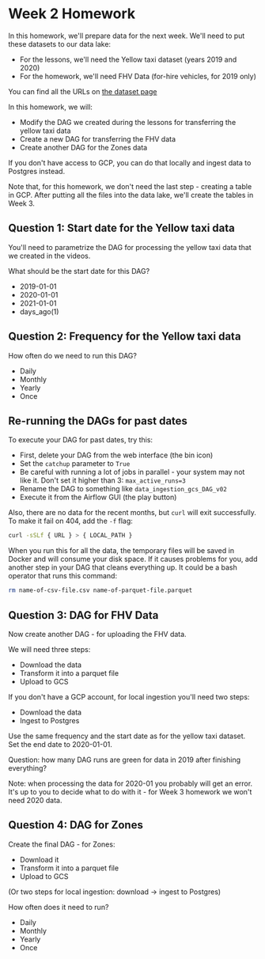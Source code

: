 # Week 2 Homework

In this homework, we'll prepare data for the next week. We'll need
to put these datasets to our data lake:

* For the lessons, we'll need the Yellow taxi dataset (years 2019 and 2020)
* For the homework, we'll need FHV Data (for-hire vehicles, for 2019 only)

You can find all the URLs on [the dataset page](https://www1.nyc.gov/site/tlc/about/tlc-trip-record-data.page)

In this homework, we will:

* Modify the DAG we created during the lessons for transferring the yellow taxi data
* Create a new DAG for transferring the FHV data
* Create another DAG for the Zones data

If you don't have access to GCP, you can do that locally and ingest data to Postgres instead.

Note that, for this homework, we don't need the last step - creating a table in GCP. After putting all the files into the data lake, we'll create the tables in Week 3.

## Question 1: Start date for the Yellow taxi data

You'll need to parametrize the DAG for processing the yellow taxi data that we created in the videos.

What should be the start date for this DAG?

* 2019-01-01
* 2020-01-01
* 2021-01-01
* days_ago(1)

## Question 2: Frequency for the Yellow taxi data

How often do we need to run this DAG?

* Daily
* Monthly
* Yearly
* Once

## Re-running the DAGs for past dates

To execute your DAG for past dates, try this:

* First, delete your DAG from the web interface (the bin icon)
* Set the `catchup` parameter to `True`
* Be careful with running a lot of jobs in parallel - your system may not like it. Don't set it higher than 3: `max_active_runs=3`
* Rename the DAG to something like `data_ingestion_gcs_DAG_v02`
* Execute it from the Airflow GUI (the play button)

Also, there are no data for the recent months, but `curl` will exit successfully.
To make it fail on 404, add the `-f` flag:

```bash
curl -sSLf { URL } > { LOCAL_PATH }
```

When you run this for all the data, the temporary files will be saved in Docker and will consume your
disk space. If it causes problems for you, add another step in your DAG that cleans everything up.
It could be a bash operator that runs this command:

```bash
rm name-of-csv-file.csv name-of-parquet-file.parquet
```

## Question 3: DAG for FHV Data

Now create another DAG - for uploading the FHV data.

We will need three steps:

* Download the data
* Transform it into a parquet file
* Upload to GCS

If you don't have a GCP account, for local ingestion you'll need two steps:

* Download the data
* Ingest to Postgres

Use the same frequency and the start date as for the yellow taxi dataset. Set the end date to 2020-01-01.

Question: how many DAG runs are green for data in 2019 after finishing everything?

Note: when processing the data for 2020-01 you probably will get an error. It's up to you to decide what to do with it - for Week 3 homework we won't need 2020 data.

## Question 4: DAG for Zones

Create the final DAG - for Zones:

* Download it
* Transform it into a parquet file
* Upload to GCS

(Or two steps for local ingestion: download -> ingest to Postgres)

How often does it need to run?

* Daily
* Monthly
* Yearly
* Once

